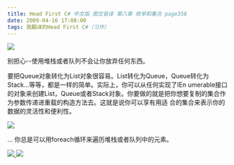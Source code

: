 ```yaml
---
title: Head First C# 中文版 图文皆译 第八章 枚举和集合 page358
date: 2009-04-16 17:08:00
tags: 我翻译的Head First C#（习作）
---
```

![](https://p-blog.csdn.net/images/p_blog_csdn_net/cuipengfei1/EntryImages/20090416/2009-04-16_16-47-00.jpg)

别担心--使用堆栈或者队列不会让你放弃任何东西。

  

要把Queue对象转化为List对象很容易。List转化为Queue，Queue转化为Stack...等等，都是一样的简单。实际上，你可以从任何实现了IEn
umerable接口的对象来创建List，Queue或者Stack对象。你要做的就是把你想要复制的集合作为参数传递进重载的构造方法去。这就是说你可以享有用适
合的集合来表示你的数据的灵活性和便利性。

  

![](https://p-blog.csdn.net/images/p_blog_csdn_net/cuipengfei1/EntryImages/20090416/2009-04-16_16-59-48.jpg)

...  你总是可以用foreach循环来遍历堆栈或者队列中的元素。



[ ![](https://profile.csdnimg.cn/5/2/5/3_cuipengfei1)
![](https://g.csdnimg.cn/static/user-reg-year/1x/11.png)
](https://blog.csdn.net/cuipengfei1)






